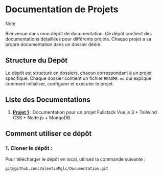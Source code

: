 # Documentation de Projets
> [!NOTE]
>Bienvenue dans mon dépôt de documentation. Ce dépôt contient des documentations détaillées pour différents projets. Chaque projet a sa propre documentation dans un dossier dédié.

## Structure du Dépôt

Le dépôt est structuré en dossiers, chacun correspondant à un projet spécifique. Chaque dossier contient un fichier `README.md` qui explique comment initialiser, configurer et exécuter le projet.


## Liste des Documentations

1. **[Projet 1](Projet_1/README.md)** : Documentation pour un projet Fullstack Vue.js 3 + Tailwind CSS + Node.js + MongoDB.

## Comment utiliser ce dépôt

### 1. **Cloner le dépôt** :

Pour télécharger le dépôt en local, utilisez la commande suivante :
   ```bash
   git@github.com:ValentinMglc/Documentation.git
   ```
